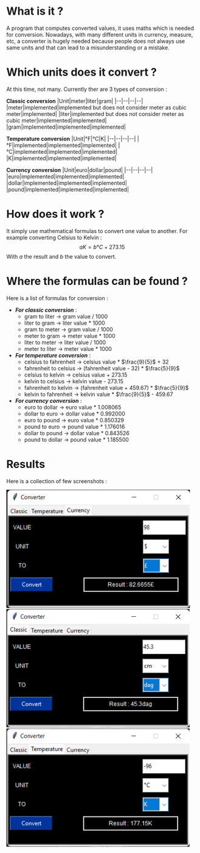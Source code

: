 # What is it ?

A program that computes converted values, it uses maths which is needed for conversion. Nowadays, with many different units in currency, measure, etc, a converter is hugely needed because people does not always use same units and that can lead to a misunderstanding or a mistake.

# Which units does it convert ?

At this time, not many.
Currently ther are 3 types of conversion :</br>

**Classic conversion**
|Unit|meter|liter|gram|
|--|--|--|--|
|meter|implemented|implemented but does not consider meter as cubic meter|implemented|
|liter|implemented but does not consider meter as cubic meter|implemented|implemented|
|gram|implemented|implemented|implemented|

**Temperature conversion**
|Unit|°F|°C|K|
|--|--|--|--|
|°F|implemented|implemented|implemented|
|°C|implemented|implemented|implemented|
|K|implemented|implemented|implemented|

**Currency conversion**
|Unit|euro|dollar|pound|
|--|--|--|--|
|euro|implemented|implemented|implemented|
|dollar|implemented|implemented|implemented|
|pound|implemented|implemented|implemented|

# How does it work ?

It simply use mathematical formulas to convert one value to another. For example converting Celsius to Kelvin :
$$aK=b°C + 273.15$$
With $a$ the result and $b$ the value to convert.

# Where the formulas can be found ?

Here is a list of formulas for conversion :
- ***For classic conversion*** :
    - gram to liter -> gram value / 1000
    - liter to gram -> liter value * 1000
    - gram to meter -> gram value / 1000
    - meter to gram -> meter value * 1000
    - liter to meter -> liter value / 1000
    - meter to liter -> meter value * 1000
- ***For temperature conversion*** :
    - celsius to fahrenheit -> celsius value * $\frac{9}{5}$ + 32
    - fahrenheit to celsius -> (fahrenheit value - 32) * $\frac{5}{9}$
    - celsius to kelvin -> celsius value + 273.15
    - kelvin to celsius -> kelvin value - 273.15
    - fahrenheit to kelvin -> (fahrenheit value + 459.67) * $\frac{5}{9}$
    - kelvin to fahrenheit -> kelvin value * $\frac{9}{5}$ - 459.67
- ***For currency conversion*** :
    - euro to dollar -> euro value * 1.008065
    - dollar to euro -> dollar value * 0.992000
    - euro to pound -> euro value * 0.850329
    - pound to euro -> pound value * 1.176016
    - dollar to pound -> dollar value * 0.843526
    - pound to dollar -> pound value * 1.185500

# Results

Here is a collection of few screenshots :

![Currency conversion](/results/converter1.png)
![Classic conversion](/results/converter2.png)
![Temperature conversion](/results/converter3.png)
